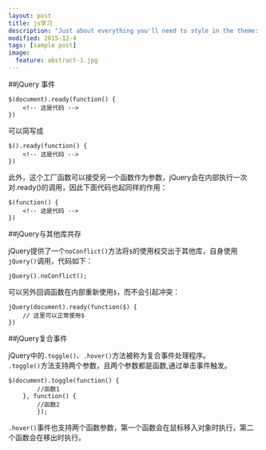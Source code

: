 ```yaml
---
layout: post
title: js学习
description: "Just about everything you'll need to style in the theme: headings, paragraphs, blockquotes, tables, code blocks, and more."
modified: 2015-12-4
tags: [sample post]
image:
  feature: abstract-1.jpg
---
```


##jQuery 事件

    $(document).ready(function() {
	    <!-- 这是代码 -->
    })

可以简写成

    $().ready(function() {
    	<!-- 这是代码 -->
    })

此外，这个工厂函数可以接受另一个函数作为参数，jQuery会在内部执行一次对.ready()的调用，因此下面代码也起同样的作用：

    $(function() {
        <!-- 这是代码 -->
    })

##jQuery与其他库共存

jQuery提供了一个``noConflict()``方法将``$``的使用权交出于其他库，自身使用``jQuery()``调用，代码如下：

    jQuery().noConflict();

可以另外回调函数在内部重新使用``$``，而不会引起冲突：

    jQuery(document).ready(function($) {
    	// 这里可以正常使用$
    })

##jQuery复合事件

jQuery中的``.toggle()``、``.hover()``方法被称为复合事件处理程序。  
``.toggle()``方法支持两个参数，且两个参数都是函数,通过单击事件触发。

    $(document).toggle(function() {
            //函数1
        }, function() {
            //函数2
            });

``.hover()``事件也支持两个函数参数，第一个函数会在鼠标移入对象时执行，第二个函数会在移出时执行。

